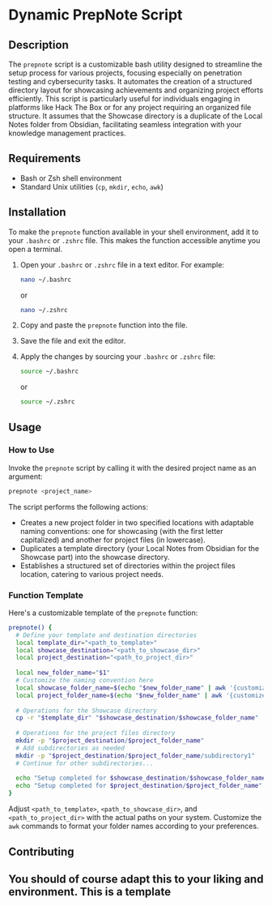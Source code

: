 
# Dynamic PrepNote Script

## Description

The `prepnote` script is a customizable bash utility designed to streamline the setup process for various projects, focusing especially on penetration testing and cybersecurity tasks. It automates the creation of a structured directory layout for showcasing achievements and organizing project efforts efficiently. This script is particularly useful for individuals engaging in platforms like Hack The Box or for any project requiring an organized file structure. It assumes that the Showcase directory is a duplicate of the Local Notes folder from Obsidian, facilitating seamless integration with your knowledge management practices.

## Requirements

- Bash or Zsh shell environment
- Standard Unix utilities (`cp`, `mkdir`, `echo`, `awk`)

## Installation

To make the `prepnote` function available in your shell environment, add it to your `.bashrc` or `.zshrc` file. This makes the function accessible anytime you open a terminal.

1. Open your `.bashrc` or `.zshrc` file in a text editor. For example:
   ```bash
   nano ~/.bashrc
   ```
   or
   ```zsh
   nano ~/.zshrc
   ```

2. Copy and paste the `prepnote` function into the file.

3. Save the file and exit the editor.

4. Apply the changes by sourcing your `.bashrc` or `.zshrc` file:
   ```bash
   source ~/.bashrc
   ```
   or
   ```zsh
   source ~/.zshrc
   ```

## Usage

### How to Use

Invoke the `prepnote` script by calling it with the desired project name as an argument:

```bash
prepnote <project_name>
```

The script performs the following actions:

- Creates a new project folder in two specified locations with adaptable naming conventions: one for showcasing (with the first letter capitalized) and another for project files (in lowercase).
- Duplicates a template directory (your Local Notes from Obsidian for the Showcase part) into the showcase directory.
- Establishes a structured set of directories within the project files location, catering to various project needs.

### Function Template

Here's a customizable template of the `prepnote` function:

```bash
prepnote() {
  # Define your template and destination directories
  local template_dir="<path_to_template>"
  local showcase_destination="<path_to_showcase_dir>"
  local project_destination="<path_to_project_dir>"
  
  local new_folder_name="$1"
  # Customize the naming convention here
  local showcase_folder_name=$(echo "$new_folder_name" | awk '{customize this part}')
  local project_folder_name=$(echo "$new_folder_name" | awk '{customize this part}')
  
  # Operations for the Showcase directory
  cp -r "$template_dir" "$showcase_destination/$showcase_folder_name"
  
  # Operations for the project files directory
  mkdir -p "$project_destination/$project_folder_name"
  # Add subdirectories as needed
  mkdir -p "$project_destination/$project_folder_name/subdirectory1"
  # Continue for other subdirectories...
  
  echo "Setup completed for $showcase_destination/$showcase_folder_name"
  echo "Setup completed for $project_destination/$project_folder_name"
}
```

Adjust `<path_to_template>`, `<path_to_showcase_dir>`, and `<path_to_project_dir>` with the actual paths on your system. Customize the `awk` commands to format your folder names according to your preferences.

## Contributing

You should of course adapt this to your liking and environment. This is a template
---

